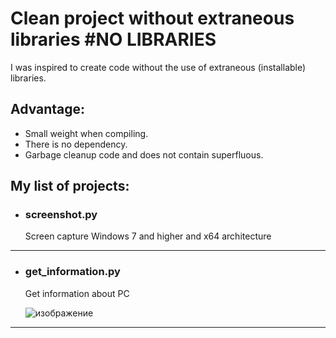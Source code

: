 # Clean project without extraneous libraries #NO LIBRARIES
I was inspired to create code without the use of extraneous (installable) libraries.


## Advantage:

* Small weight when compiling.
* There is no dependency.
* Garbage cleanup code and does not contain superfluous.




## My list of projects:
* ### screenshot.py


  Screen capture Windows 7 and higher and x64 architecture

---
* ### get_information.py

  Get information about PC

    ![изображение](https://user-images.githubusercontent.com/55990897/159044530-2e055f9f-7b39-4925-abe3-0511c773d456.png)
---
